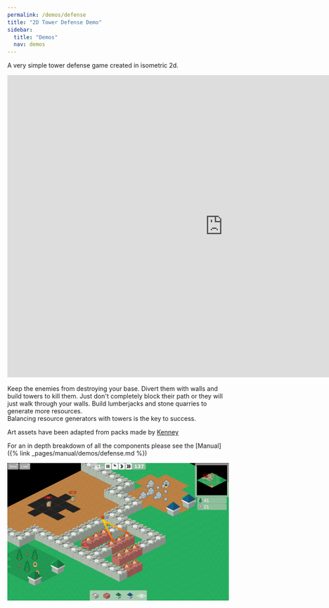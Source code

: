 ```yaml
---
permalink: /demos/defense
title: "2D Tower Defense Demo"
sidebar:
  title: "Demos"
  nav: demos
---
```


A very simple tower defense game created in isometric 2d.

<iframe frameborder="0" src="https://itch.io/embed-upload/4230590?color=000000" allowfullscreen="0" width="980" height="688"></iframe>  
  
Keep the enemies from destroying your base. Divert them with walls and build towers to kill them. Just don't completely block their path or they will just walk through your walls. Build lumberjacks and stone quarries to generate more resources.  
Balancing resource generators with towers is the key to success.  

Art assets have been adapted from packs made by [Kenney](https://kenney.nl)

For an in depth breakdown of all the components please see the [Manual]({% link _pages/manual/demos/defense.md %})

![Defense Won](/assets/images/defense.PNG)